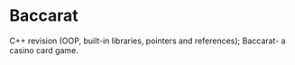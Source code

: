 # Baccarat
C++ revision (OOP, built-in libraries, pointers and references); Baccarat- a casino card game.
